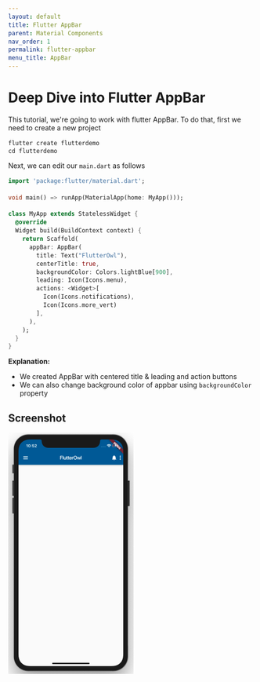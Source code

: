```yaml
---
layout: default
title: Flutter AppBar
parent: Material Components
nav_order: 1
permalink: flutter-appbar
menu_title: AppBar
---
```


# Deep Dive into Flutter AppBar 

This tutorial, we're going to work with flutter AppBar. To do that, first we need to create a new project

    flutter create flutterdemo
    cd flutterdemo

Next, we can edit our `main.dart` as follows

```dart
import 'package:flutter/material.dart';

void main() => runApp(MaterialApp(home: MyApp()));

class MyApp extends StatelessWidget {
  @override
  Widget build(BuildContext context) {
    return Scaffold(
      appBar: AppBar(
        title: Text("FlutterOwl"),
        centerTitle: true,
        backgroundColor: Colors.lightBlue[900],
        leading: Icon(Icons.menu),
        actions: <Widget>[
          Icon(Icons.notifications),
          Icon(Icons.more_vert)
        ],
      ),
    );
  }
}
```
**Explanation:**

- We created AppBar with centered title & leading and action buttons
- We can also change background color of appbar using `backgroundColor` property

## Screenshot

<img src="/assets/images/screenshots/components/flutter-appbar-example.png">